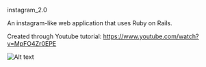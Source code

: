 instagram_2.0

An instagram-like web application that uses Ruby on Rails.

Created through Youtube tutorial: https://www.youtube.com/watch?v=MpFO4Zr0EPE

![Alt text](/instagram_2.0/Photo1.jpg?raw=true "New Post Feature")


